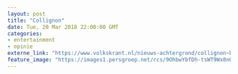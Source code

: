 ```yaml
---
layout: post
title: "Collignon"
date: Tue, 20 Mar 2018 22:00:00 GMT
categories: 
- entertainment 
- opinie 
externe_link: "https://www.volkskrant.nl/nieuws-achtergrond/collignon~b33857d3/"
feature_image: "https://images1.persgroep.net/rcs/9OhbwYbfDh-tsWT9Wx8n00ma4Qg/diocontent/145261633/_crop/225/0/1507/1508/_fill/320/320?appId=93a17a8fd81db0de025c8abd1cca1279&quality=0.85"
---
```




